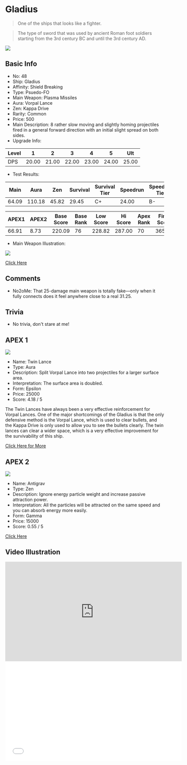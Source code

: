 # Gladius

> One of the ships that looks like a fighter.

> The type of sword that was used by ancient Roman foot soldiers starting from the 3rd century BC and until the 3rd century AD.

<img src="/ships/ship_48.png" style={{zoom:1}}/>

## Basic Info

- No: 48
- Ship: Gladius
- Affinity: Shield Breaking
- Type: Psuedo-FO
- Main Weapon: Plasma Missiles
- Aura: Vorpal Lance
- Zen: Kappa Drive
- Rarity: Common
- Price: 500
- Main Description: 8 rather slow moving and slightly homing projectiles fired in a general forward direction with an initial slight spread on both sides.
- Upgrade Info: 

| Level | 1 | 2 | 3 | 4 | 5 | Ult |
|--|--|--|--|--|--|--|
| DPS | 20.00 | 21.00 | 22.00 | 23.00 | 24.00 | 25.00 |

- Test Results: 

| Main | Aura | Zen | Survival | Survival Tier | Speedrun | Speedrun Tier | Fun | Fun Tier |
|--|--|--|--|--|--|--|--|--|
| 64.09 | 110.18 | 45.82 | 29.45 | C+ | 24.00 | B- | 25.09 | C |

| APEX1 | APEX2 | Base Score | Base Rank | Low Score | Hi Score | Apex Rank | Final Score | FinalRank |
|--|--|--|--|--|--|--|--|--|
| 66.91 | 8.73 | 220.09 | 76 | 228.82 | 287.00 | 70 | 365.55 | 71 |

- Main Weapon Illustration:

<img src="/illustration/main_48.gif" style={{zoom:1}}/>

[Click Here](https://gamefaqs.gamespot.com/iphone/193681-phoenix-ii/faqs/76704/ship-details-part-5#gladius)

## Comments

- No2oMe: That 25-damage main weapon is totally fake—only when it fully connects does it feel anywhere close to a real 31.25.

## Trivia

- No trivia, don't stare at me!

## APEX 1

<img src="/ships/ship_48_apex_1.png" style={{zoom:1}}/>

- Name: Twin Lance
- Type: Aura
- Description: Split Vorpal Lance into two projectiles for a larger surface area.
- Interpretation: The surface area is doubled.
- Form: Epsilon
- Price: 25000
- Score: 4.18 / 5

The Twin Lances have always been a very effective reinforcement for Vorpal Lances. One of the major shortcomings of the Gladius is that the only defensive method is the Vorpal Lance, which is used to clear bullets, and the Kappa Drive is only used to allow you to see the bullets clearly. The twin lances can clear a wider space, which is a very effective improvement for the survivability of this ship.

[Click Here for More](https://gamefaqs.gamespot.com/iphone/193681-phoenix-ii/faqs/76704/ship-details-part-5#epsilon-vl-twin-lance-c25000)

## APEX 2

<img src="/ships/ship_48_apex_2.png" style={{zoom:1}}/>

- Name: Antigrav
- Type: Zen
- Description: Ignore energy particle weight and increase passive attraction power.
- Interpretation: All the particles will be attracted on the same speed and you can absorb energy more easily.
- Form: Gamma
- Price: 15000
- Score: 0.55 / 5

[Click Here](https://gamefaqs.gamespot.com/iphone/193681-phoenix-ii/faqs/76704/ship-details-part-5#gamma-kappa-antigrav-c15000)

## Video Illustration

<iframe width="560" height="315" src="https://www.youtube.com/embed/CwHsYm7EIu8?si=RakpIYjeMlVh1XVv" title="YouTube video player" frameborder="0" allow="accelerometer; autoplay; clipboard-write; encrypted-media; gyroscope; picture-in-picture; web-share" referrerpolicy="strict-origin-when-cross-origin" allowfullscreen></iframe>

<br/>

<iframe width="560" height="315" src="//player.bilibili.com/player.html?aid=361754435&bvid=BV1294y1e7mj&cid=1221705832&p=1&autoplay=false" scrolling="no" border="0" frameborder="no" allow="accelerometer; autoplay; clipboard-write; encrypted-media; gyroscope; picture-in-picture; web-share" framespacing="0" allowfullscreen="true"> </iframe>
